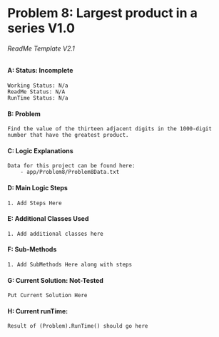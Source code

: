 # **Problem 8: Largest product in a series V1.0**
###### ReadMe Template V2.1


#### A: Status: Incomplete
    Working Status: N/a
    ReadMe Status: N/A
    RunTime Status: N/a

#### B: Problem
    Find the value of the thirteen adjacent digits in the 1000-digit number that have the greatest product.

#### C: Logic Explanations
    Data for this project can be found here:
        - app/Problem8/Problem8Data.txt

#### D: Main Logic Steps
    1. Add Steps Here

#### E: Additional Classes Used
    1. Add additional classes here 

#### F: Sub-Methods
    1. Add SubMethods Here along with steps

#### G: Current Solution: Not-Tested
    Put Current Solution Here

#### H: Current runTime:
    Result of (Problem).RunTime() should go here

